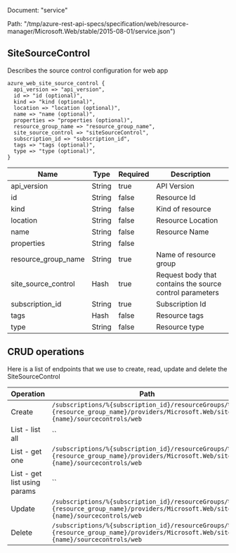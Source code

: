 Document: "service"


Path: "/tmp/azure-rest-api-specs/specification/web/resource-manager/Microsoft.Web/stable/2015-08-01/service.json")

## SiteSourceControl

Describes the source control configuration for web app

```puppet
azure_web_site_source_control {
  api_version => "api_version",
  id => "id (optional)",
  kind => "kind (optional)",
  location => "location (optional)",
  name => "name (optional)",
  properties => "properties (optional)",
  resource_group_name => "resource_group_name",
  site_source_control => "siteSourceControl",
  subscription_id => "subscription_id",
  tags => "tags (optional)",
  type => "type (optional)",
}
```

| Name        | Type           | Required       | Description       |
| ------------- | ------------- | ------------- | ------------- |
|api_version | String | true | API Version |
|id | String | false | Resource Id |
|kind | String | false | Kind of resource |
|location | String | false | Resource Location |
|name | String | false | Resource Name |
|properties | String | false |  |
|resource_group_name | String | true | Name of resource group |
|site_source_control | Hash | true | Request body that contains the source control parameters |
|subscription_id | String | true | Subscription Id |
|tags | Hash | false | Resource tags |
|type | String | false | Resource type |



## CRUD operations

Here is a list of endpoints that we use to create, read, update and delete the SiteSourceControl

| Operation | Path | Verb | Description | OperationID |
| ------------- | ------------- | ------------- | ------------- | ------------- |
|Create|`/subscriptions/%{subscription_id}/resourceGroups/%{resource_group_name}/providers/Microsoft.Web/sites/%{name}/sourcecontrols/web`|Put||Sites_CreateOrUpdateSiteSourceControl|
|List - list all|``||||
|List - get one|`/subscriptions/%{subscription_id}/resourceGroups/%{resource_group_name}/providers/Microsoft.Web/sites/%{name}/sourcecontrols/web`|Get||Sites_GetSiteSourceControl|
|List - get list using params|``||||
|Update|`/subscriptions/%{subscription_id}/resourceGroups/%{resource_group_name}/providers/Microsoft.Web/sites/%{name}/sourcecontrols/web`|Put||Sites_CreateOrUpdateSiteSourceControl|
|Delete|`/subscriptions/%{subscription_id}/resourceGroups/%{resource_group_name}/providers/Microsoft.Web/sites/%{name}/sourcecontrols/web`|Delete||Sites_DeleteSiteSourceControl|

